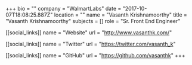 +++
bio = ""
company = "WalmartLabs"
date = "2017-10-07T18:08:25.887Z"
location = ""
name = "Vasanth Krishnamoorthy"
title = "Vasanth Krishnamoorthy"
subjects = []
role = "Sr. Front End Engineer"

[[social_links]]
  name = "Website"
  url = "http://www.vasanthk.com/"

[[social_links]]
  name = "Twitter"
  url = "https://twitter.com/vasanth_k"

[[social_links]]
  name = "GitHub"
  url = "https://github.com/vasanthk"
+++
